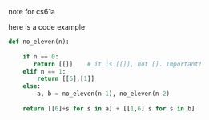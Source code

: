 note for cs61a


here is a code example

```python
def no_eleven(n):
    
    if n == 0:
       return [[]]    # it is [[]], not []. Important!
    elif n == 1:
        return [[6],[1]]
    else:
        a, b = no_eleven(n-1), no_eleven(n-2)
    
    return [[6]+s for s in a] + [[1,6] s for s in b]
```
